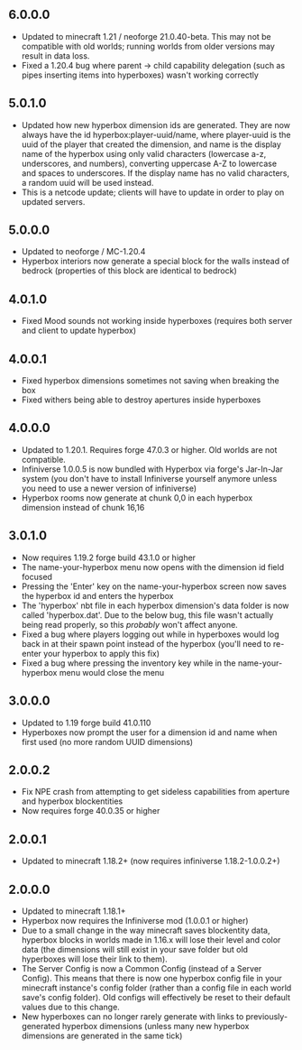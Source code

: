 ## 6.0.0.0
* Updated to minecraft 1.21 / neoforge 21.0.40-beta. This may not be compatible with old worlds; running worlds from older versions may result in data loss.
* Fixed a 1.20.4 bug where parent -> child capability delegation (such as pipes inserting items into hyperboxes) wasn't working correctly

## 5.0.1.0
* Updated how new hyperbox dimension ids are generated. They are now always have the id hyperbox:player-uuid/name, where player-uuid is the uuid of the player that created the dimension, and name is the display name of the hyperbox using only valid characters (lowercase a-z, underscores, and numbers), converting uppercase A-Z to lowercase and spaces to underscores. If the display name has no valid characters, a random uuid will be used instead.
* This is a netcode update; clients will have to update in order to play on updated servers.

## 5.0.0.0
* Updated to neoforge / MC-1.20.4
* Hyperbox interiors now generate a special block for the walls instead of bedrock (properties of this block are identical to bedrock)

## 4.0.1.0
* Fixed Mood sounds not working inside hyperboxes (requires both server and client to update hyperbox)

## 4.0.0.1
* Fixed hyperbox dimensions sometimes not saving when breaking the box
* Fixed withers being able to destroy apertures inside hyperboxes

## 4.0.0.0
* Updated to 1.20.1. Requires forge 47.0.3 or higher. Old worlds are not compatible.
* Infiniverse 1.0.0.5 is now bundled with Hyperbox via forge's Jar-In-Jar system (you don't have to install Infiniverse yourself anymore unless you need to use a newer version of infiniverse)
* Hyperbox rooms now generate at chunk 0,0 in each hyperbox dimension instead of chunk 16,16

## 3.0.1.0
* Now requires 1.19.2 forge build 43.1.0 or higher
* The name-your-hyperbox menu now opens with the dimension id field focused
* Pressing the 'Enter' key on the name-your-hyperbox screen now saves the hyperbox id and enters the hyperbox
* The 'hyperbox' nbt file in each hyperbox dimension's data folder is now called 'hyperbox.dat'. Due to the below bug, this file wasn't actually being read properly, so this *probably* won't affect anyone.
* Fixed a bug where players logging out while in hyperboxes would log back in at their spawn point instead of the hyperbox (you'll need to re-enter your hyperbox to apply this fix)
* Fixed a bug where pressing the inventory key while in the name-your-hyperbox menu would close the menu

## 3.0.0.0
* Updated to 1.19 forge build 41.0.110
* Hyperboxes now prompt the user for a dimension id and name when first used (no more random UUID dimensions)

## 2.0.0.2
* Fix NPE crash from attempting to get sideless capabilities from aperture and hyperbox blockentities
* Now requires forge 40.0.35 or higher

## 2.0.0.1
* Updated to minecraft 1.18.2+ (now requires infiniverse 1.18.2-1.0.0.2+)

## 2.0.0.0
* Updated to minecraft 1.18.1+
* Hyperbox now requires the Infiniverse mod (1.0.0.1 or higher)
* Due to a small change in the way minecraft saves blockentity data, hyperbox blocks in worlds made in 1.16.x will lose their level and color data (the dimensions will still exist in your save folder but old hyperboxes will lose their link to them).
* The Server Config is now a Common Config (instead of a Server Config). This means that there is now one hyperbox config file in your minecraft instance's config folder (rather than a config file in each world save's config folder). Old configs will effectively be reset to their default values due to this change.
* New hyperboxes can no longer rarely generate with links to previously-generated hyperbox dimensions (unless many new hyperbox dimensions are generated in the same tick)
